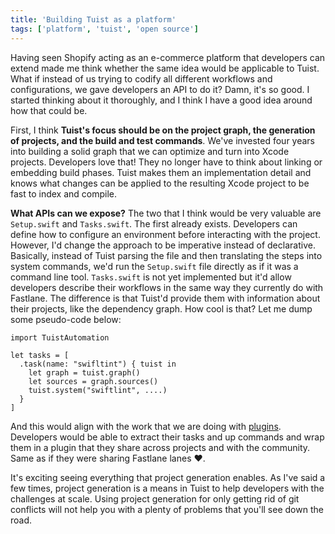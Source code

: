```yaml
---
title: 'Building Tuist as a platform'
tags: ['platform', 'tuist', 'open source']
---
```


Having seen Shopify acting as an e-commerce platform that developers can extend made me think whether the same idea would be applicable to Tuist.
What if instead of us trying to codify all different workflows and configurations,
we gave developers an API to do it?
Damn, it's so good.
I started thinking about it thoroughly, and I think I have a good idea around how that could be.

First, I think **Tuist's focus should be on the project graph,
the generation of projects,
and the build and test commands**.
We've invested four years into building a solid graph that we can optimize and turn into Xcode projects.
Developers love that!
They no longer have to think about linking or embedding build phases.
Tuist makes them an implementation detail and knows what changes can be applied to the resulting Xcode project to be fast to index and compile.

**What APIs can we expose?** The two that I think would be very valuable are `Setup.swift` and `Tasks.swift`.
The first already exists.
Developers can define how to configure an environment before interacting with the project.
However,
I'd change the approach to be imperative instead of declarative.
Basically,
instead of Tuist parsing the file and then translating the steps into system commands,
we'd run the `Setup.swift` file directly as if it was a command line tool.
`Tasks.swift` is not yet implemented but it'd allow developers describe their workflows in the same way they currently do with Fastlane.
The difference is that Tuist'd provide them with information about their projects, like the dependency graph.
How cool is that?
Let me dump some pseudo-code below:

```language-swift
import TuistAutomation

let tasks = [
  .task(name: "swifltint") { tuist in
    let graph = tuist.graph()
    let sources = graph.sources()
    tuist.system("swiftlint", ....)
  }
]
```

And this would align with the work that we are doing with [plugins](https://tuist.io/docs/plugins/using-plugins/).
Developers would be able to extract their tasks and up commands and wrap them in a plugin that they share across projects and with the community.
Same as if they were sharing Fastlane lanes ❤️.

It's exciting seeing everything that project generation enables.
As I've said a few times,
project generation is a means in Tuist to help developers with the challenges at scale.
Using project generation for only getting rid of git conflicts will not help you with a plenty of problems that you'll see down the road.
